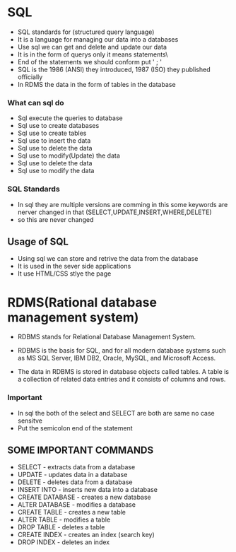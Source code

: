 # SQL

- SQL standards for (structured query language)
- It is a language for managing our data into a databases
- Use sql we can get and delete and update our data
- It is in the form of querys only it means statements\
- End of the statements we should conform put ' ; '
- SQL is the 1986 (ANSI) they introduced, 1987 (ISO) they published officially 
- In RDMS the data in the form of tables in the database 

### What can sql do

- Sql execute the queries to database 
- Sql use to create databases
- Sql use to create tables
- Sql use to insert the data
- Sql use to delete the data
- Sql use to modify(Update) the data
- Sql use to delete the data
- Sql use to modify the data

### SQL Standards

- In sql they are multiple versions are comming in this some keywords are nerver changed in that (SELECT,UPDATE,INSERT,WHERE,DELETE)
- so this are never changed

## Usage of SQL

- Using sql we can store and retrive the data from the database
- It is used in the sever side applications
- It use HTML/CSS stlye the page

# RDMS(Rational database management system)

- RDBMS stands for Relational Database Management System.

- RDBMS is the basis for SQL, and for all modern database systems such as MS SQL Server, IBM DB2, Oracle, MySQL, and Microsoft Access.

- The data in RDBMS is stored in database objects called tables. A table is a collection of related data entries and it consists of columns and rows.


### Important
- In sql the both of the select and SELECT are both are same no case sensitve
- Put the semicolon end of the statement


## SOME IMPORTANT COMMANDS

- SELECT - extracts data from a database
- UPDATE - updates data in a database
- DELETE - deletes data from a database
- INSERT INTO - inserts new data into a database
- CREATE DATABASE - creates a new database
- ALTER DATABASE - modifies a database
- CREATE TABLE - creates a new table
- ALTER TABLE - modifies a table
- DROP TABLE - deletes a table
- CREATE INDEX - creates an index (search key)
- DROP INDEX - deletes an index

